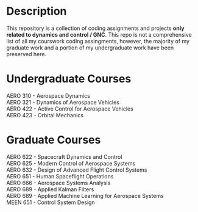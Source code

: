 # Description
This repository is a collection of coding assignments and projects **only related to dynamics and control / GNC**. This repo is not a comprehensive list of all my courswork coding assingments, however, the majority of my graduate work and a portion of my undergraduate work have been preserved here. 

# Undergraduate Courses
AERO 310 - Aerospace Dynamics\
AERO 321 - Dynamics of Aerospace Vehicles\
AERO 422 - Active Control for Aerospace Vehicles\
AERO 423 - Orbital Mechanics

# Graduate Courses
AERO 622 - Spacecraft Dynamics and Control\
AERO 625 - Modern Control of Aerospace Systems\
AERO 632 - Design of Advanced Flight Control Systems\
AERO 651 - Human Spaceflight Operations\
AERO 666 - Aerospace Systems Analysis\
AERO 689 - Applied Kalman Filters\
AERO 689 - Applied Machine Learning for Aerospace Systems\
MEEN 651 - Control System Design

